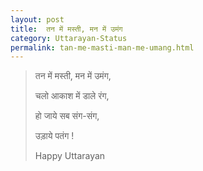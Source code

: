 ```yaml
---
layout: post
title:  तन में मस्ती, मन में उमंग
category: Uttarayan-Status
permalink: tan-me-masti-man-me-umang.html
---
```

> तन में मस्ती, मन में उमंग,
> 
> चलो आकाश में डाले रंग,
> 
> हो जाये सब संग-संग,
> 
> उड़ाये पतंग !
> 
> Happy Uttarayan